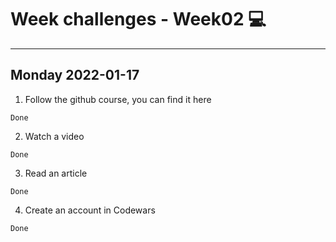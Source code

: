 # Week challenges - Week02 💻
---
Monday 2022-01-17
---
1. Follow the github course, you can find it here
~~~
Done
~~~
2. Watch a video
~~~
Done
~~~
3. Read an article
~~~
Done
~~~
4. Create an account in Codewars
~~~
Done
~~~
